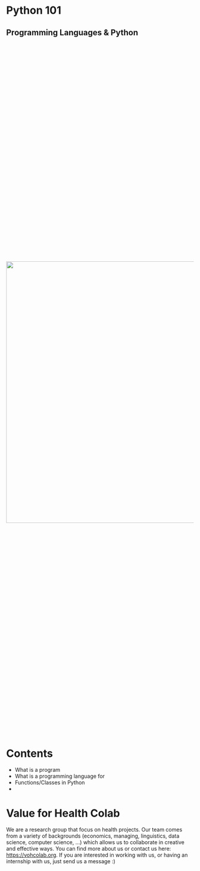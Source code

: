 # Python 101

## Programming Languages & Python

<p align="center" style="font-size:600px">
  <img src="https://encrypted-tbn0.gstatic.com/images?q=tbn:ANd9GcRN1rxd35SeJgIFZAi2_paXgKSkDIBLtPrQgg&usqp=CAU" width="700px" >
</p>


# Contents
* What is a program
* What is a programming language for
* Functions/Classes in Python
* 

# Value for Health Colab

We are a research group that focus on health projects. Our team comes from a variety of backgrounds (economics, managing, linguistics, data science, computer science, ...) which allows us to collaborate in creative and effective ways. You can find more about us or contact us here: https://vohcolab.org. If you are interested in working with us, or having an internship with us, just send us a message :) 
